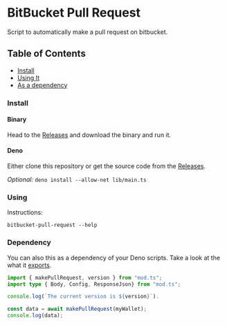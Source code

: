 # BitBucket Pull Request

Script to automatically make a pull request on bitbucket.

## Table of Contents

- [Install](#install)
- [Using It](#using)
- [As a dependency](#dependency)

### Install

#### Binary

Head to the
[Releases](https://github.com/guergeiro/bitbucket-pull-request/releases) and
download the binary and run it.

#### Deno

Either clone this repository or get the source code from the
[Releases](https://github.com/guergeiro/bitbucket-pull-request/releases).

_Optional:_ `deno install --allow-net lib/main.ts`

### Using

Instructions:

```
bitbucket-pull-request --help
```

### Dependency

You can also this as a dependency of your Deno scripts. Take a look at the what
it [exports](./mod.ts).

```ts
import { makePullRequest, version } from "mod.ts";
import type { Body, Config, ResponseJson} from "mod.ts";

console.log(`The current version is ${version}`).

const data = await makePullRequest(myWallet);
console.log(data);
```

